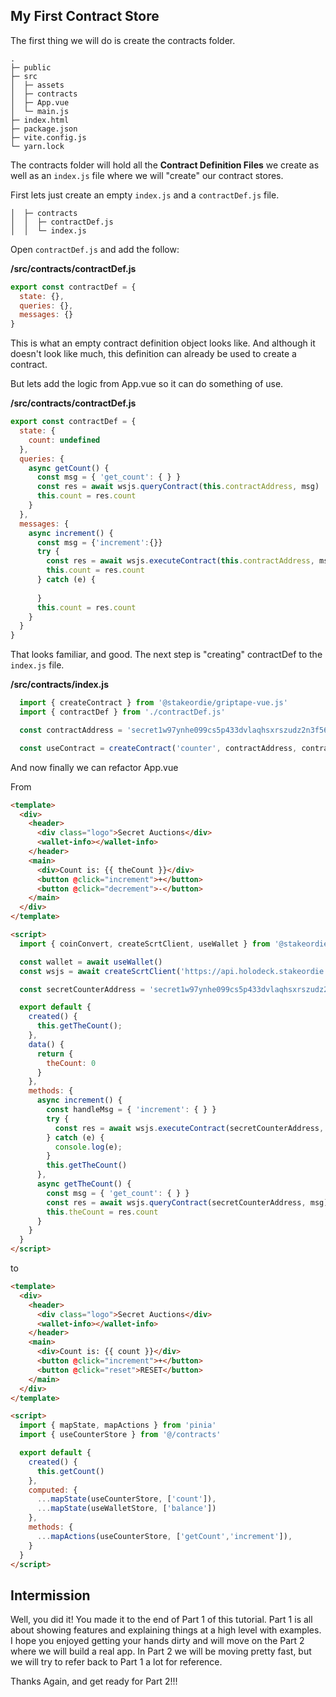 ## My First Contract Store

The first thing we will do is create the contracts folder.

```{5}
.
├─ public
├─ src
│  ├─ assets
│  ├─ contracts
│  ├─ App.vue
│  └─ main.js
├─ index.html
├─ package.json
├─ vite.config.js
└─ yarn.lock
```

The contracts folder will hold all the **Contract Definition Files** we create as well as an `index.js` file where we will "create" our contract stores.

First lets just create an empty `index.js` and a `contractDef.js` file. 

```{2-3}
│  ├─ contracts
│  │  ├─ contractDef.js
│  │  └─ index.js
```

Open `contractDef.js` and add the follow:

**/src/contracts/contractDef.js**
```javascript
export const contractDef = {
  state: {},
  queries: {},
  messages: {}
}
```

This is what an empty contract definition object looks like. And although it doesn't look like much, this definition can already be used to create a contract. 

But lets add the logic from App.vue so it can do something of use.

**/src/contracts/contractDef.js**
```javascript
export const contractDef = {
  state: {
    count: undefined
  },
  queries: {
    async getCount() {
      const msg = { 'get_count': { } }
      const res = await wsjs.queryContract(this.contractAddress, msg)
      this.count = res.count
    }
  },
  messages: {
    async increment() {
      const msg = {'increment':{}}
      try {
        const res = await wsjs.executeContract(this.contractAddress, msg)
        this.count = res.count
      } catch (e) {
        
      }
      this.count = res.count
    } 
  }
}
```

That looks familiar, and good. The next step is "creating" contractDef to the `index.js` file.

**/src/contracts/index.js**
```javascript
  import { createContract } from '@stakeordie/griptape-vue.js'
  import { contractDef } from './contractDef.js'

  const contractAddress = 'secret1w97ynhe099cs5p433dvlaqhsxrszudz2n3f56h'

  const useContract = createContract('counter', contractAddress, contractDef)
```

And now finally we can refactor App.vue

From
```html
<template>
  <div>
    <header>
      <div class="logo">Secret Auctions</div>
      <wallet-info></wallet-info>
    </header>
    <main>
      <div>Count is: {{ theCount }}</div>
      <button @click="increment">+</button>
      <button @click="decrement">-</button>
    </main>
  </div>
</template>

<script>
  import { coinConvert, createScrtClient, useWallet } from '@stakeordie/griptape.js'

  const wallet = await useWallet()
  const wsjs = await createScrtClient('https://api.holodeck.stakeordie.com', wallet)

  const secretCounterAddress = 'secret1w97ynhe099cs5p433dvlaqhsxrszudz2n3f56h'

  export default {
    created() {
      this.getTheCount();
    },
    data() {
      return {
        theCount: 0
      }
    },
    methods: {
      async increment() {
        const handleMsg = { 'increment': { } }
        try {
          const res = await wsjs.executeContract(secretCounterAddress, handleMsg)
        } catch (e) {
          console.log(e);
        }
        this.getTheCount()
      },
      async getTheCount() {
        const msg = { 'get_count': { } }
        const res = await wsjs.queryContract(secretCounterAddress, msg)
        this.theCount = res.count
      }
    }
  }
</script>
```
to
```html
<template>
  <div>
    <header>
      <div class="logo">Secret Auctions</div>
      <wallet-info></wallet-info>
    </header>
    <main>
      <div>Count is: {{ count }}</div>
      <button @click="increment">+</button>
      <button @click="reset">RESET</button>
    </main>
  </div>
</template>

<script>
  import { mapState, mapActions } from 'pinia'
  import { useCounterStore } from '@/contracts'

  export default {
    created() {
      this.getCount()
    },
    computed: {
      ...mapState(useCounterStore, ['count']),
      ...mapState(useWalletStore, ['balance'])
    },
    methods: {
      ...mapActions(useCounterStore, ['getCount','increment']),
    }
  }
</script>
```

## Intermission

Well, you did it! You made it to the end of Part 1 of this tutorial. Part 1 is all about showing features and explaining things at a high level with examples. I hope you enjoyed getting your hands dirty and will move on the Part 2 where we will build a real app. In Part 2 we will be moving pretty fast, but we will try to refer back to Part 1 a lot for reference.

Thanks Again, and get ready for Part 2!!!